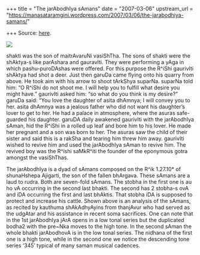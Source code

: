 +++
title = "The jarAbodhIya sAmans"
date = "2007-03-06"
upstream_url = "https://manasataramgini.wordpress.com/2007/03/06/the-jarabodhiya-samans/"

+++
Source: [here](https://manasataramgini.wordpress.com/2007/03/06/the-jarabodhiya-samans/).



[![](https://i0.wp.com/bp0.blogger.com/_ZhvcTTaaD_4/ReuTsGbvrLI/AAAAAAAAAEY/yTaYjVGohmI/s320/sAman.png)](http://bp0.blogger.com/_ZhvcTTaaD_4/ReuTsGbvrLI/AAAAAAAAAEY/yTaYjVGohmI/s1600-h/sAman.png)

shakti was the son of maitrAvaruNi vasiShTha. The sons of shakti were
the shAktya-s like parAshara and gauravIti. They were performing a yAga
in which pashu-puroDAshas were offered. For this purpose the R^iShi
gaurivIti shAktya had shot a deer. Just then garuDa came flying onto his
quarry from above. He took aim with his arrow to shoot tArkShya suparNa.
suparNa told him: “O R^iShi do not shoot me. I will help you to fulfill
what desire you might have.” gaurivIti asked him: “so what do you think
is my desire?” garuDa said: “You love the daughter of asita dhAmnya; I
will convey you to her. asita dhAmnya was a jealous father who did not
want his daughter’s lover to get to her. He had a palace in atmosphere,
where the asuras safe-guarded his daughter. garuDA daily awakened
gaurivIti with the jarAbodhIya sAman, hid the R^iShi in a rolled up leaf
and bore him to his lover. He made her pregnant and a son was born to
her. The asuras saw the child of their sister and said this is a rakSha
and tearing him threw him away. gaurivIti wished to revive him and used
the jarAbodhIya sAman to revive him. The revived boy was the R^ishi
saMkR^iti the founder of the eponymous gotra amongst the vasiShThas.

The jarAbodhIya is a dyad of sAmans composed on the R^ik 1.27.10\* of
shunaHshepa Ajigarti, the son of the fallen bhArgava. These sAmans are a
laud to rudra. Both are seven-fold sAmans. The stobha in the first one
is au ho vA occurring in the second last bhakti. The second has 2
stobha-s ovA and iDA occurring the first and last bhAktis. That stobha
iDA is supposed to protect and increase his cattle. Shown above is an
analysis of the sAmans, as recited by kauthuma shAkAdhyAyins from
thanjAvur who had served as the udgAtar and his assistance in recent
soma sacrifices. One can note that in the 1st jarAbodhIya jArA opens in
a low tonal series but the duplicated bodha2 with the pre\~Nka moves to
the high tone. In the second sAman the whole bhakti jarAbodhovA is in
the low tonal series. The nidhana of the first one is a high tone, while
in the second one we notice the descending tone series ‘345’ typical of
many saman musical cadences.

